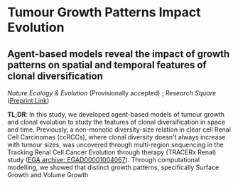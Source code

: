 # Tumour Growth Patterns Impact Evolution

## Agent-based models reveal the impact of growth patterns on spatial and temporal features of clonal diversification

*Nature Ecology & Evolution* (Provisionally accepted) ; *Research Square* ([Preprint Link](https://www.researchsquare.com/article/rs-244285/v1 "Preprint on Research Square"))

**TL;DR**: In this study, we developed agent-based models of tumour growth and clonal evolution to study the features of clonal diversification in space and time. Previously, a non-monotic diversity-size relation in clear cell Renal Cell Carcinomas (ccRCCs), where clonal diversity doesn't always increase with tumour sizes, was uncovered through multi-region sequencing in the Tracking Renal Cell Cancer Evolution through therapy (TRACERx Renal) study ([EGA archive: EGAD00001004067](https://ega-archive.org/studies/EGAS00001002793 "Data on EGA")). Through computational modelling, we showed that distinct growth patterns, specifically Surface Growth and Volume Growth
